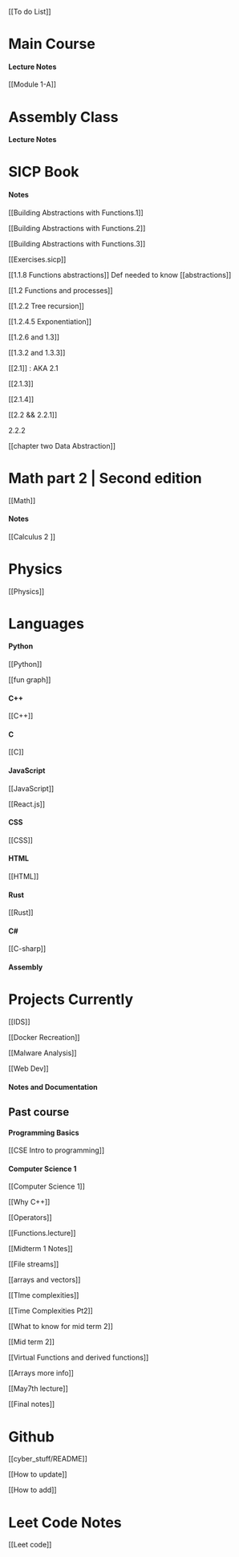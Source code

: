 [[To do List]]

# Main Course 

#### Lecture Notes 

[[Module 1-A]] 
# Assembly Class

#### Lecture Notes 



# SICP Book

#### Notes 

[[Building Abstractions with Functions.1]]

[[Building Abstractions with Functions.2]]

[[Building Abstractions with Functions.3]]

[[Exercises.sicp]]

[[1.1.8 Functions abstractions]]  Def needed to know [[abstractions]] 


[[1.2 Functions and processes]] 

[[1.2.2 Tree recursion]] 

[[1.2.4.5 Exponentiation]] 


[[1.2.6 and 1.3]]

[[1.3.2 and 1.3.3]] 

[[2.1]] : AKA 2.1 


[[2.1.3]]


[[2.1.4]]

[[2.2 && 2.2.1]]

2.2.2 

[[chapter two Data Abstraction]]

# Math part 2 | Second edition 

[[Math]]
#### Notes 

[[Calculus 2 ]]


# Physics 

[[Physics]]

# Languages 


#### Python 
[[Python]]

[[fun graph]] 

#### C++ 
[[C++]]


#### C 
[[C]]

#### JavaScript
[[JavaScript]] 

[[React.js]]



#### CSS
[[CSS]]

#### HTML
[[HTML]]


#### Rust
[[Rust]]

#### C# 

[[C-sharp]]
#### Assembly 


# Projects Currently 

[[IDS]]

[[Docker Recreation]]

[[Malware Analysis]]

[[Web Dev]]
#### Notes and Documentation 



## Past course 

#### Programming Basics
[[CSE Intro to programming]]

#### Computer Science 1

[[Computer Science 1]] 

[[Why C++]]

[[Operators]] 

[[Functions.lecture]]

[[Midterm 1  Notes]]

[[File streams]]

[[arrays and vectors]]

[[TIme complexities]] 

[[Time Complexities Pt2]]


[[What to know for mid term 2]]

[[Mid term 2]]

[[Virtual Functions and derived functions]]


[[Arrays more info]]


[[May7th lecture]]


[[Final notes]]


# Github 
[[cyber_stuff/README]]

[[How to update]]

[[How to add]]


# Leet Code Notes 

[[Leet code]]



